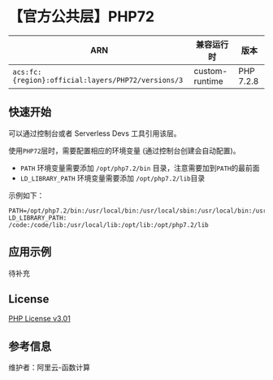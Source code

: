 
# 【官方公共层】PHP72

| ARN  |  兼容运行时  | 版本 |
|------|------|--------|
| `acs:fc:{region}:official:layers/PHP72/versions/3` | custom-runtime   | PHP 7.2.8 |

## 快速开始
可以通过控制台或者 Serverless Devs 工具引用该层。

使用`PHP72`层时，需要配置相应的环境变量 (通过控制台创建会自动配置)。
- `PATH` 环境变量需要添加 `/opt/php7.2/bin` 目录，注意需要加到`PATH`的最前面
- `LD_LIBRARY_PATH` 环境变量需要添加 `/opt/php7.2/lib`目录

示例如下：
```shell
PATH=/opt/php7.2/bin:/usr/local/bin:/usr/local/sbin:/usr/local/bin:/usr/sbin:/usr/bin:/sbin:/bin:/opt/bin
LD_LIBRARY_PATH: /code:/code/lib:/usr/local/lib:/opt/lib:/opt/php7.2/lib
```

## 应用示例
待补充

## License
[PHP License v3.01](https://www.php.net/license/3_01.txt)

## 参考信息
维护者：阿里云-函数计算